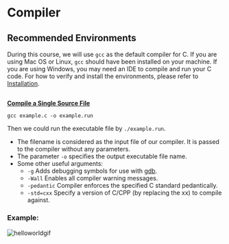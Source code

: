 # Compiler


## Recommended Environments

During this course, we will use ```gcc``` as the default compiler for C. If you are using Mac OS or Linux, ```gcc``` should have been installed on your machine. If you are using Windows, you may need an IDE to compile and run your C code. For how to verify and install the environments, please refer to [Installation](./installation.md).


##
**<u>Compile a Single Source File</u>**


```gcc example.c -o example.run```

Then we could run the executable file by ```./example.run```.

* The filename is considered as the input file of our compiler. It is passed to the compiler without any parameters.
* The parameter `-o` specifies the output executable file name.
* Some other  useful arguments:
    * `-g` Adds debugging symbols for use with [gdb](https://www.gnu.org/software/gdb/).
    * `-Wall` Enables all compiler warning messages.
    * `-pedantic` Compiler enforces the specified C standard pedantically. 
    * `-std=cxx` Specify a version of C/CPP (by replacing the xx) to compile against.

### Example: 

![helloworldgif](../images/helloworld.gif)
